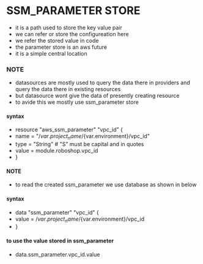 # SSM_PARAMETER STORE
* it is a path used to store the key value pair
* we can refer or store the configureation here
* we refer the stored value in code 
* the parameter store is an aws future
* it is a simple central location
### NOTE
* datasources are mostly used to query the data there in providers and query the data there in existing resources 
* but datasource wont give the data of presently creating resource 
* to avide this we mostly use ssm_parameter store
#### syntax
* resource "aws_ssm_parameter" "vpc_id" {
*   name = "/${var.project_name}/${var.environment}/vpc_id"
*   type = "String"  # "S" must be capital and in quotes
*   value = module.roboshop.vpc_id
* }

#### NOTE
* to read the created ssm_parameter we use database as shown in below
#### syntax
* data "ssm_parameter" "vpc_id" {
*    value = /${var.project_name}/${var.environment}/vpc_id
* }
#### to use the value stored in ssm_parameter
* data.ssm_parameter.vpc_id.value